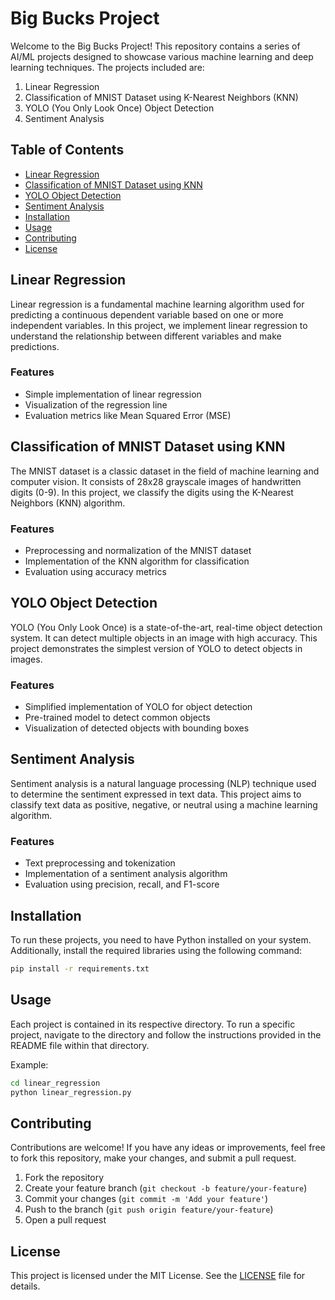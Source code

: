 # Big Bucks Project

Welcome to the Big Bucks Project! This repository contains a series of AI/ML projects designed to showcase various machine learning and deep learning techniques. The projects included are:

1. Linear Regression
2. Classification of MNIST Dataset using K-Nearest Neighbors (KNN)
3. YOLO (You Only Look Once) Object Detection
4. Sentiment Analysis

## Table of Contents

- [Linear Regression](#linear-regression)
- [Classification of MNIST Dataset using KNN](#classification-of-mnist-dataset-using-knn)
- [YOLO Object Detection](#yolo-object-detection)
- [Sentiment Analysis](#sentiment-analysis)
- [Installation](#installation)
- [Usage](#usage)
- [Contributing](#contributing)
- [License](#license)

## Linear Regression

Linear regression is a fundamental machine learning algorithm used for predicting a continuous dependent variable based on one or more independent variables. In this project, we implement linear regression to understand the relationship between different variables and make predictions.

### Features
- Simple implementation of linear regression
- Visualization of the regression line
- Evaluation metrics like Mean Squared Error (MSE)

## Classification of MNIST Dataset using KNN

The MNIST dataset is a classic dataset in the field of machine learning and computer vision. It consists of 28x28 grayscale images of handwritten digits (0-9). In this project, we classify the digits using the K-Nearest Neighbors (KNN) algorithm.

### Features
- Preprocessing and normalization of the MNIST dataset
- Implementation of the KNN algorithm for classification
- Evaluation using accuracy metrics

## YOLO Object Detection

YOLO (You Only Look Once) is a state-of-the-art, real-time object detection system. It can detect multiple objects in an image with high accuracy. This project demonstrates the simplest version of YOLO to detect objects in images.

### Features
- Simplified implementation of YOLO for object detection
- Pre-trained model to detect common objects
- Visualization of detected objects with bounding boxes

## Sentiment Analysis

Sentiment analysis is a natural language processing (NLP) technique used to determine the sentiment expressed in text data. This project aims to classify text data as positive, negative, or neutral using a machine learning algorithm.

### Features
- Text preprocessing and tokenization
- Implementation of a sentiment analysis algorithm
- Evaluation using precision, recall, and F1-score

## Installation

To run these projects, you need to have Python installed on your system. Additionally, install the required libraries using the following command:

```bash
pip install -r requirements.txt
```

## Usage

Each project is contained in its respective directory. To run a specific project, navigate to the directory and follow the instructions provided in the README file within that directory.

Example:

```bash
cd linear_regression
python linear_regression.py
```

## Contributing

Contributions are welcome! If you have any ideas or improvements, feel free to fork this repository, make your changes, and submit a pull request.

1. Fork the repository
2. Create your feature branch (`git checkout -b feature/your-feature`)
3. Commit your changes (`git commit -m 'Add your feature'`)
4. Push to the branch (`git push origin feature/your-feature`)
5. Open a pull request

## License

This project is licensed under the MIT License. See the [LICENSE](LICENSE) file for details.
